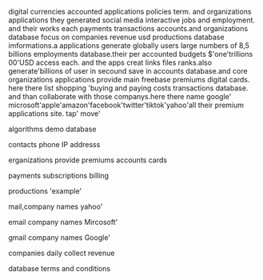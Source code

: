 
digital currencies accounted applications policies term. and organizations applications they generated social media interactive jobs and employment. and their works each payments transactions accounts.and organizations database focus on companies revenue usd productions database imformations.a applications generate globally users large numbers of 8,5 billions employments database.their per accounted budgets $'one'trillions 00'USD access each. and the apps creat links files ranks.also generate'billions of user in secound save in accounts database.and core organizations applications provide main freebase premiums digital cards. here there list shopping 'buying and paying costs transactions database. and than collaborate with those companys.here there name google' microsoft'apple'amazon'facebook'twitter'tiktok'yahoo'all their premium applications site. tap' move' 

algorithms demo database

 
contacts phone IP addresss 

erganizations provide premiums accounts cards

payments subscriptions billing 

productions 'example'

mail,company names yahoo'

email company names Mircosoft'

gmail company names Google'

companies daily collect revenue 

database terms and conditions 

